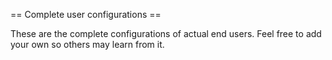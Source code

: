 == Complete user configurations ==

These are the complete configurations of actual end users. Feel free to add your own so others may learn from it.

 [wiki:Cookbook/UserAtlanta800 Atlanta800]::
 [wiki:Cookbook/Userhyper_ch hyper_ch]::
 [wiki:Cookbook/Userfoulou foulou]::
 [https://github.com/gray/dotfiles/blob/master/.flexget/config.yml gray]::